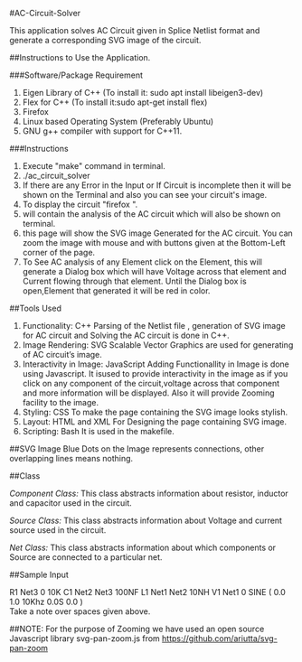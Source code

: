 #AC-Circuit-Solver

This application solves AC Circuit given in Splice Netlist format and generate a corresponding SVG image of the circuit.

##Instructions to Use the Application.

###Software/Package Requirement
1. Eigen Library of C++ (To install it: sudo apt install libeigen3-dev)
2. Flex for C++ (To install it:sudo apt-get install flex)
3. Firefox
4. Linux based Operating System (Preferably Ubuntu)
5. GNU g++ compiler with support for C++11.

###Instructions
1. Execute "make" command in terminal.
2. ./ac_circuit_solver <input-circuit> <output-html-file> <result-file>
3. If there are any Error in the Input or If Circuit is incomplete then it will be shown on the Terminal and also you can see your circuit's image.
4. To display the circuit "firefox <output-html-file>".
5. <result-file> will contain the analysis of the AC circuit which will also be shown on terminal.
6. <output-html-file> this page will show the SVG image Generated for the AC circuit. You can zoom the image with mouse and with buttons given at the Bottom-Left corner of the page.
7. To See AC analysis of any Element click on the Element, this will generate a Dialog box which will have Voltage across that element and Current flowing through that element. Until the Dialog box is open,Element that generated it will be red in color.

##Tools Used

1. Functionality: C++
Parsing of the Netlist file , generation of SVG image for AC circuit and
Solving the AC circuit is done in C++.
2. Image Rendering: SVG
Scalable Vector Graphics are used for generating of AC circuit’s image.
3. Interactivity in Image: JavaScript
Adding Functionallity in Image is done using Javascript. It isused
to provide interactivity in the image as if you click on any component
of the circuit,voltage across that component and more information will
be displayed. Also it will provide Zooming facility to the image.
4. Styling: CSS
To make the page containing the SVG image looks stylish.
5. Layout: HTML and XML
For Designing the page containing SVG image.
6. Scripting: Bash
It is used in the makefile.

##SVG Image
Blue Dots on the Image represents connections, other overlapping lines means nothing.

##Class

*Component Class:* This class abstracts information about resistor, inductor and capacitor used in the circuit.

*Source Class:* This class abstracts information about Voltage and current source used in the circuit.

*Net Class:* This class abstracts information about which components or Source are connected to a particular net.

##Sample Input

R1 Net3 0 10K 
C1 Net2 Net3 100NF 
L1 Net1 Net2 10NH 
V1 Net1 0 SINE ( 0.0 1.0 10Khz 0.0S 0.0 )                        
Take a note over spaces given above.

##NOTE:
For the purpose of Zooming we have used an open source Javascript library svg-pan-zoom.js from https://github.com/ariutta/svg-pan-zoom  
